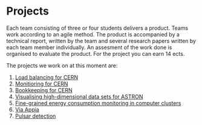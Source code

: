 # Projects
Each team consisting of three or four students delivers a product. Teams work according to an agile method. The product is accompanied by a technical report, written by the team and several research papers written by each team member individually. An assesment of the work done is organised to evaluate the product. For the project you can earn 14 ects.

The projects we work on at this moment are:

1. [Load balancing for CERN]({{site.baseurl}}/projects/LoadbalancingCern) 
2. [Monitioring for CERN]({{site.baseurl}}/projects/MonitoringCern)
3. [Bookkeeping for CERN]({{site.baseurl}}/projects/BookkeepingCern)
4. [Visualising high-dimensional data sets for ASTRON]({{site.baseurl}}/projects/VisualAstron)
5. [Fine-grained energy consumption monitoring in computer clusters]({{site.baseurl}}/projects/MonitoringAstron)
6. [Via Appia]({{site.baseurl}}/projects/ViaAppia)
7. [Pulsar detection]({{site.baseurl}}/projects/Pulsardetection)

